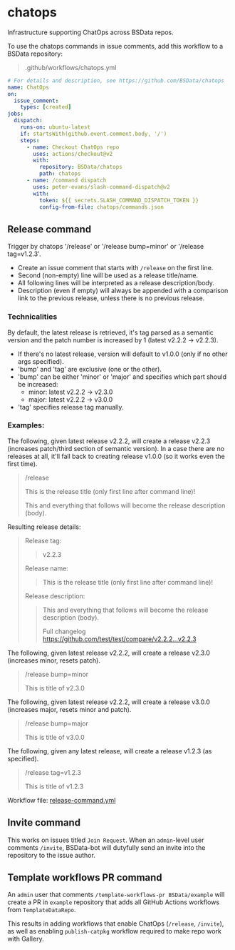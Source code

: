 # chatops

Infrastructure supporting ChatOps across BSData repos.

To use the chatops commands in issue comments, add this workflow to a BSData repository:

> .github/workflows/chatops.yml

```yml
# For details and description, see https://github.com/BSData/chatops
name: ChatOps
on:
  issue_comment:
    types: [created]
jobs:
  dispatch:
    runs-on: ubuntu-latest
    if: startsWith(github.event.comment.body, '/')
    steps:
      - name: Checkout ChatOps repo
        uses: actions/checkout@v2
        with:
          repository: BSData/chatops
          path: chatops
      - name: /command dispatch
        uses: peter-evans/slash-command-dispatch@v2
        with:
          token: ${{ secrets.SLASH_COMMAND_DISPATCH_TOKEN }}
          config-from-file: chatops/commands.json

```

## Release command

Trigger by chatops '/release' or '/release bump=minor' or '/release tag=v1.2.3'.

- Create an issue comment that starts with `/release` on the first line.
- Second (non-empty) line will be used as a release title/name.
- All following lines will be interpreted as a release description/body.
- Description (even if empty) will always be appended with a comparison link to the previous release, unless there is no previous release.

### Technicalities

By default, the latest release is retrieved, it's tag parsed as a semantic version
and the patch number is increased by 1 (latest v2.2.2 -> v2.2.3).
- If there's no latest release, version will default to v1.0.0 (only if no other args specified).
- 'bump' and 'tag' are exclusive (one or the other).
- 'bump' can be either 'minor' or 'major' and specifies which part should be increased:
   - minor: latest v2.2.2 -> v2.3.0
   - major: latest v2.2.2 -> v3.0.0
- 'tag' specifies release tag manually.

### Examples:

The following, given latest release v2.2.2, will create a release v2.2.3 (increases patch/third section of semantic version).
In a case there are no releases at all, it'll fall back to creating release v1.0.0 (so it works even the first time).
> /release
>
> This is the release title (only first line after command line)!
>
> This and everything that follows will become the release description (body).

Resulting release details:

> Release tag:
> > v2.2.3
> 
> Release name: 
> > This is the release title (only first line after command line)!
> 
> Release description:
> > This and everything that follows will become the release description (body).
> > 
> > Full changelog https://github.com/test/test/compare/v2.2.2...v2.2.3

The following, given latest release v2.2.2, will create a release v2.3.0 (increases minor, resets patch).
> /release bump=minor
>
> This is title of v2.3.0

The following, given latest release v2.2.2, will create a release v3.0.0 (increases major, resets minor and patch).
> /release bump=major
>
> This is title of v3.0.0

The following, given any latest release, will create a release v1.2.3 (as specified).
> /release tag=v1.2.3
>
> This is title of v1.2.3

Workflow file: [release-command.yml](.github/workflows/release-command.yml)


## Invite command

This works on issues titled `Join Request`. When an `admin`-level user comments `/invite`,
BSData-bot will dutyfully send an invite into the repository to the issue author.

## Template workflows PR command

An `admin` user that comments `/template-workflows-pr BSData/example` will create a PR
in `example` repository that adds all GitHub Actions workflows from `TemplateDataRepo`.

This results in adding workflows that enable ChatOps (`/release`, `/invite`),
as well as enabling `publish-catpkg` workflow required to make repo work with Gallery.
